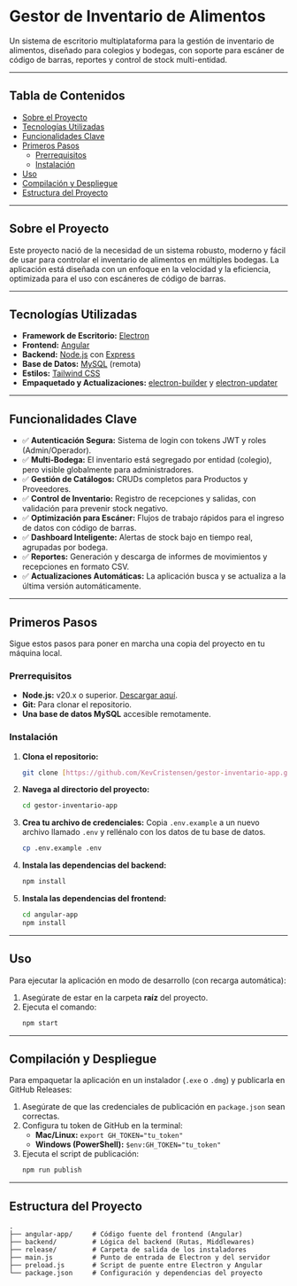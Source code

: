 # Gestor de Inventario de Alimentos

Un sistema de escritorio multiplataforma para la gestión de inventario de alimentos, diseñado para colegios y bodegas, con soporte para escáner de código de barras, reportes y control de stock multi-entidad.


---
## Tabla de Contenidos

- [Sobre el Proyecto](#sobre-el-proyecto)
- [Tecnologías Utilizadas](#tecnologías-utilizadas)
- [Funcionalidades Clave](#funcionalidades-clave)
- [Primeros Pasos](#primeros-pasos)
  - [Prerrequisitos](#prerrequisitos)
  - [Instalación](#instalación)
- [Uso](#uso)
- [Compilación y Despliegue](#compilación-y-despliegue)
- [Estructura del Proyecto](#estructura-del-proyecto)

---
## Sobre el Proyecto

Este proyecto nació de la necesidad de un sistema robusto, moderno y fácil de usar para controlar el inventario de alimentos en múltiples bodegas. La aplicación está diseñada con un enfoque en la velocidad y la eficiencia, optimizada para el uso con escáneres de código de barras.

---
## Tecnologías Utilizadas

* **Framework de Escritorio:** [Electron](https://www.electronjs.org/)
* **Frontend:** [Angular](https://angular.io/)
* **Backend:** [Node.js](https://nodejs.org/) con [Express](https://expressjs.com/)
* **Base de Datos:** [MySQL](https://www.mysql.com/) (remota)
* **Estilos:** [Tailwind CSS](https://tailwindcss.com/)
* **Empaquetado y Actualizaciones:** [electron-builder](https://www.electron.build/) y [electron-updater](https://www.electron.build/auto-update)

---
## Funcionalidades Clave

* ✅ **Autenticación Segura:** Sistema de login con tokens JWT y roles (Admin/Operador).
* ✅ **Multi-Bodega:** El inventario está segregado por entidad (colegio), pero visible globalmente para administradores.
* ✅ **Gestión de Catálogos:** CRUDs completos para Productos y Proveedores.
* ✅ **Control de Inventario:** Registro de recepciones y salidas, con validación para prevenir stock negativo.
* ✅ **Optimización para Escáner:** Flujos de trabajo rápidos para el ingreso de datos con código de barras.
* ✅ **Dashboard Inteligente:** Alertas de stock bajo en tiempo real, agrupadas por bodega.
* ✅ **Reportes:** Generación y descarga de informes de movimientos y recepciones en formato CSV.
* ✅ **Actualizaciones Automáticas:** La aplicación busca y se actualiza a la última versión automáticamente.

---
## Primeros Pasos

Sigue estos pasos para poner en marcha una copia del proyecto en tu máquina local.

### Prerrequisitos

* **Node.js:** v20.x o superior. [Descargar aquí](https://nodejs.org/).
* **Git:** Para clonar el repositorio.
* **Una base de datos MySQL** accesible remotamente.

### Instalación

1.  **Clona el repositorio:**
    ```sh
    git clone [https://github.com/KevCristensen/gestor-inventario-app.git](https://github.com/KevCristensen/gestor-inventario-app.git)
    ```
2.  **Navega al directorio del proyecto:**
    ```sh
    cd gestor-inventario-app
    ```
3.  **Crea tu archivo de credenciales:**
    Copia `.env.example` a un nuevo archivo llamado `.env` y rellénalo con los datos de tu base de datos.
    ```sh
    cp .env.example .env
    ```
4.  **Instala las dependencias del backend:**
    ```sh
    npm install
    ```
5.  **Instala las dependencias del frontend:**
    ```sh
    cd angular-app
    npm install
    ```

---
## Uso

Para ejecutar la aplicación en modo de desarrollo (con recarga automática):

1.  Asegúrate de estar en la carpeta **raíz** del proyecto.
2.  Ejecuta el comando:
    ```sh
    npm start
    ```

---
## Compilación y Despliegue

Para empaquetar la aplicación en un instalador (`.exe` o `.dmg`) y publicarla en GitHub Releases:

1.  Asegúrate de que las credenciales de publicación en `package.json` sean correctas.
2.  Configura tu token de GitHub en la terminal:
    * **Mac/Linux:** `export GH_TOKEN="tu_token"`
    * **Windows (PowerShell):** `$env:GH_TOKEN="tu_token"`
3.  Ejecuta el script de publicación:
    ```sh
    npm run publish
    ```

---
## Estructura del Proyecto
```
.
├── angular-app/     # Código fuente del frontend (Angular)
├── backend/         # Lógica del backend (Rutas, Middlewares)
├── release/         # Carpeta de salida de los instaladores
├── main.js          # Punto de entrada de Electron y del servidor
├── preload.js       # Script de puente entre Electron y Angular
└── package.json     # Configuración y dependencias del proyecto
```
